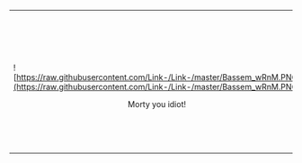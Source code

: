 <table width="100%"> 
  <tr>
  <td width="50%">
      
   &nbsp; 
   <br /> 
   ![https://raw.githubusercontent.com/Link-/Link-/master/Bassem_wRnM.PNG](https://raw.githubusercontent.com/Link-/Link-/master/Bassem_wRnM.PNG)
   <br />
   <p align="center">Morty you idiot!</p>

  </td>
  <td width="50%">

<br><p align="center">
  ✨ 🧙🏼‍♂️ ✨ <br />
  [![Youtube Channel](https://img.shields.io/youtube/channel/subscribers/UC6iKOXJ9PD-n8DcFPBjLD0w?label=Youtube%20subscribers&style=flat-square)](https://www.youtube.com/channel/UC6iKOXJ9PD-n8DcFPBjLD0w)<br />
  [![Twitter](https://img.shields.io/twitter/follow/bassemdy?style=flat-square)](https://twitter.com/bassemdy)
  [![Blog](https://img.shields.io/badge/blog-blog.bassemdy.com-blue)](https://blog.bassemdy.com)
  [![Linkedin](https://img.shields.io/badge/linked-in-369?style=flat-square&logo=linkedin&logoColor=white&color=blue)](https://www.linkedin.com/in/bassemdghaidy)<br />
  [![PGP](https://img.shields.io/keybase/pgp/bassemdy?style=flat-square)](https://keybase.io/bassemdy)
</p>
  </td>
  </table>
